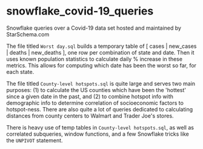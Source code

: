 # snowflake_covid-19_queries
Snowflake queries over a Covid-19 data set hosted and maintained by StarSchema.com

The file titled `Worst day.sql` builds a temporary table of [ cases | new_cases | deaths | new_deaths ], one row per combination of state and date. Then it uses known population statistics to calculate daily % increase in these metrics. This allows for computing which date has been the worst so far, for each state.

The file titled `County-level hotspots.sql` is quite large and serves two main purposes: (1) to calculate the US counties which have been the 'hottest' since a given date in the past, and (2) to combine hotspot info with demographic info to determine correlation of socioeconomic factors to hotspot-ness. There are also quite a lot of queries dedicated to calculating distances from county centers to Walmart and Trader Joe's stores. 

There is heavy use of temp tables in `County-level hotspots.sql`, as well as correlated subqueries, window functions, and a few Snowflake tricks like the `UNPIVOT` statement.
